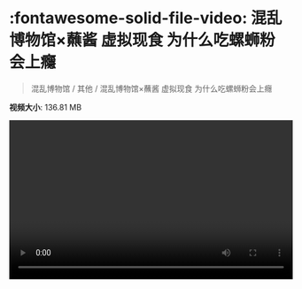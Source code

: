 # :fontawesome-solid-file-video: 混乱博物馆×蘸酱 虚拟现食 为什么吃螺蛳粉会上癮

> 混乱博物馆 / 其他 / 混乱博物馆×蘸酱 虚拟现食 为什么吃螺蛳粉会上癮

**视频大小**: 136.81 MB

<video id="V-40fc638566b9a4e6970f9e3b76168c4b" width="512" height="288" preload="none" playsinline webkit-playsinline></video>